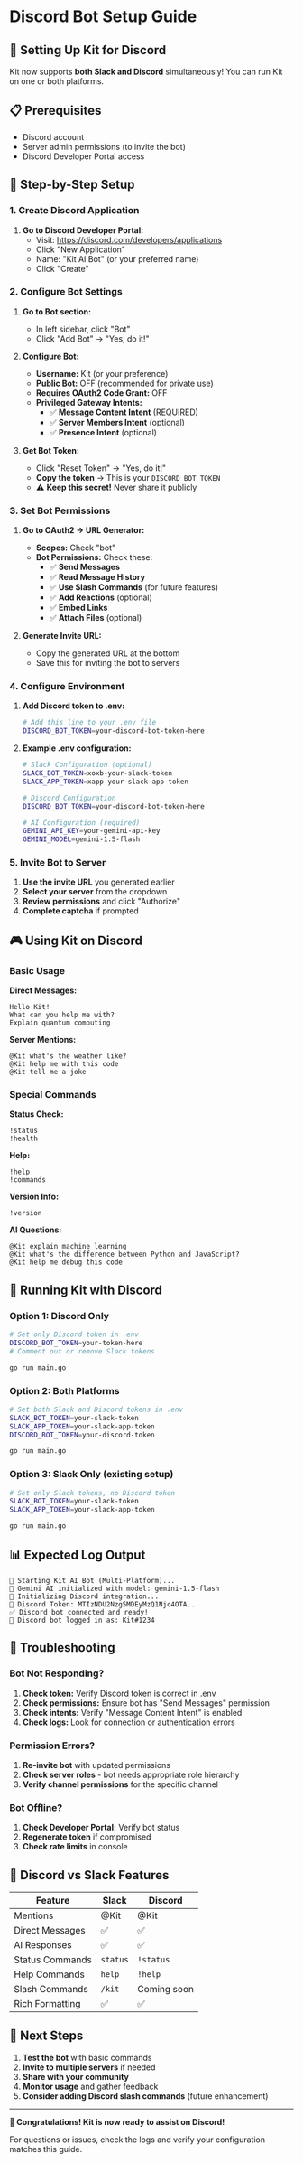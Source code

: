 # Discord Bot Setup Guide

## 🚀 Setting Up Kit for Discord

Kit now supports **both Slack and Discord** simultaneously! You can run Kit on one or both platforms.

## 📋 Prerequisites

- Discord account
- Server admin permissions (to invite the bot)
- Discord Developer Portal access

## 🔧 Step-by-Step Setup

### 1. Create Discord Application

1. **Go to Discord Developer Portal:**
   - Visit: https://discord.com/developers/applications
   - Click "New Application"
   - Name: "Kit AI Bot" (or your preferred name)
   - Click "Create"

### 2. Configure Bot Settings

1. **Go to Bot section:**
   - In left sidebar, click "Bot"
   - Click "Add Bot" → "Yes, do it!"

2. **Configure Bot:**
   - **Username:** Kit (or your preference)
   - **Public Bot:** OFF (recommended for private use)
   - **Requires OAuth2 Code Grant:** OFF
   - **Privileged Gateway Intents:**
     - ✅ **Message Content Intent** (REQUIRED)
     - ✅ **Server Members Intent** (optional)
     - ✅ **Presence Intent** (optional)

3. **Get Bot Token:**
   - Click "Reset Token" → "Yes, do it!"
   - **Copy the token** → This is your `DISCORD_BOT_TOKEN`
   - ⚠️ **Keep this secret!** Never share it publicly

### 3. Set Bot Permissions

1. **Go to OAuth2 → URL Generator:**
   - **Scopes:** Check "bot"
   - **Bot Permissions:** Check these:
     - ✅ **Send Messages**
     - ✅ **Read Message History**
     - ✅ **Use Slash Commands** (for future features)
     - ✅ **Add Reactions** (optional)
     - ✅ **Embed Links**
     - ✅ **Attach Files** (optional)

2. **Generate Invite URL:**
   - Copy the generated URL at the bottom
   - Save this for inviting the bot to servers

### 4. Configure Environment

1. **Add Discord token to .env:**
   ```bash
   # Add this line to your .env file
   DISCORD_BOT_TOKEN=your-discord-bot-token-here
   ```

2. **Example .env configuration:**
   ```bash
   # Slack Configuration (optional)
   SLACK_BOT_TOKEN=xoxb-your-slack-token
   SLACK_APP_TOKEN=xapp-your-slack-app-token
   
   # Discord Configuration
   DISCORD_BOT_TOKEN=your-discord-bot-token-here
   
   # AI Configuration (required)
   GEMINI_API_KEY=your-gemini-api-key
   GEMINI_MODEL=gemini-1.5-flash
   ```

### 5. Invite Bot to Server

1. **Use the invite URL** you generated earlier
2. **Select your server** from the dropdown
3. **Review permissions** and click "Authorize"
4. **Complete captcha** if prompted

## 🎮 Using Kit on Discord

### Basic Usage

**Direct Messages:**
```
Hello Kit!
What can you help me with?
Explain quantum computing
```

**Server Mentions:**
```
@Kit what's the weather like?
@Kit help me with this code
@Kit tell me a joke
```

### Special Commands

**Status Check:**
```
!status
!health
```

**Help:**
```
!help
!commands
```

**Version Info:**
```
!version
```

**AI Questions:**
```
@Kit explain machine learning
@Kit what's the difference between Python and JavaScript?
@Kit help me debug this code
```

## 🚀 Running Kit with Discord

### Option 1: Discord Only
```bash
# Set only Discord token in .env
DISCORD_BOT_TOKEN=your-token-here
# Comment out or remove Slack tokens

go run main.go
```

### Option 2: Both Platforms
```bash
# Set both Slack and Discord tokens in .env
SLACK_BOT_TOKEN=your-slack-token
SLACK_APP_TOKEN=your-slack-app-token
DISCORD_BOT_TOKEN=your-discord-token

go run main.go
```

### Option 3: Slack Only (existing setup)
```bash
# Set only Slack tokens, no Discord token
SLACK_BOT_TOKEN=your-slack-token
SLACK_APP_TOKEN=your-slack-app-token

go run main.go
```

## 📊 Expected Log Output

```
🚀 Starting Kit AI Bot (Multi-Platform)...
🧠 Gemini AI initialized with model: gemini-1.5-flash
🔵 Initializing Discord integration...
🔑 Discord Token: MTIzNDU2Nzg5MDEyMzQ1Njc4OTA...
✅ Discord bot connected and ready!
🔵 Discord bot logged in as: Kit#1234
```

## 🔧 Troubleshooting

### Bot Not Responding?
1. **Check token:** Verify Discord token is correct in .env
2. **Check permissions:** Ensure bot has "Send Messages" permission
3. **Check intents:** Verify "Message Content Intent" is enabled
4. **Check logs:** Look for connection or authentication errors

### Permission Errors?
1. **Re-invite bot** with updated permissions
2. **Check server roles** - bot needs appropriate role hierarchy
3. **Verify channel permissions** for the specific channel

### Bot Offline?
1. **Check Developer Portal:** Verify bot status
2. **Regenerate token** if compromised
3. **Check rate limits** in console

## 🌟 Discord vs Slack Features

| Feature | Slack | Discord |
|---------|-------|---------|
| Mentions | @Kit | @Kit |
| Direct Messages | ✅ | ✅ |
| AI Responses | ✅ | ✅ |
| Status Commands | `status` | `!status` |
| Help Commands | `help` | `!help` |
| Slash Commands | `/kit` | Coming soon |
| Rich Formatting | ✅ | ✅ |

## 🚀 Next Steps

1. **Test the bot** with basic commands
2. **Invite to multiple servers** if needed
3. **Share with your community**
4. **Monitor usage** and gather feedback
5. **Consider adding Discord slash commands** (future enhancement)

---

**🎉 Congratulations! Kit is now ready to assist on Discord!**

For questions or issues, check the logs and verify your configuration matches this guide.
